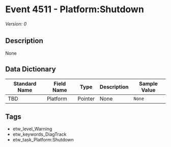 # Event 4511 - Platform:Shutdown
###### Version: 0

## Description
None

## Data Dictionary
|Standard Name|Field Name|Type|Description|Sample Value|
|---|---|---|---|---|
|TBD|Platform|Pointer|None|`None`|

## Tags
* etw_level_Warning
* etw_keywords_DiagTrack
* etw_task_Platform:Shutdown